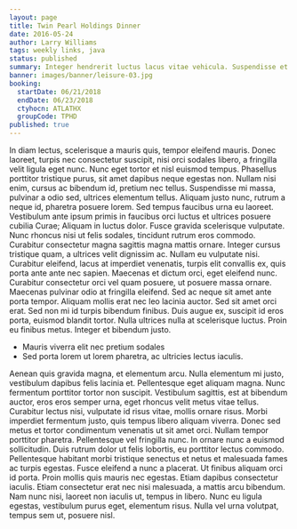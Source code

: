 ```yaml
---
layout: page
title: Twin Pearl Holdings Dinner
date: 2016-05-24
author: Larry Williams
tags: weekly links, java
status: published
summary: Integer hendrerit luctus lacus vitae vehicula. Suspendisse et.
banner: images/banner/leisure-03.jpg
booking:
  startDate: 06/21/2018
  endDate: 06/23/2018
  ctyhocn: ATLATHX
  groupCode: TPHD
published: true
---
```

In diam lectus, scelerisque a mauris quis, tempor eleifend mauris. Donec laoreet, turpis nec consectetur suscipit, nisi orci sodales libero, a fringilla velit ligula eget nunc. Nunc eget tortor et nisl euismod tempus. Phasellus porttitor tristique purus, sit amet dapibus neque egestas non. Nullam nisi enim, cursus ac bibendum id, pretium nec tellus. Suspendisse mi massa, pulvinar a odio sed, ultrices elementum tellus. Aliquam justo nunc, rutrum a neque id, pharetra posuere lorem. Sed tempus faucibus urna eu laoreet. Vestibulum ante ipsum primis in faucibus orci luctus et ultrices posuere cubilia Curae; Aliquam in luctus dolor. Fusce gravida scelerisque vulputate. Nunc rhoncus nisi ut felis sodales, tincidunt rutrum eros commodo. Curabitur consectetur magna sagittis magna mattis ornare.
Integer cursus tristique quam, a ultrices velit dignissim ac. Nullam eu vulputate nisi. Curabitur eleifend, lacus at imperdiet venenatis, turpis elit convallis ex, quis porta ante ante nec sapien. Maecenas et dictum orci, eget eleifend nunc. Curabitur consectetur orci vel quam posuere, ut posuere massa ornare. Maecenas pulvinar odio at fringilla eleifend. Sed ac neque sit amet ante porta tempor. Aliquam mollis erat nec leo lacinia auctor. Sed sit amet orci erat. Sed non mi id turpis bibendum finibus. Duis augue ex, suscipit id eros porta, euismod blandit tortor. Nulla ultrices nulla at scelerisque luctus. Proin eu finibus metus. Integer et bibendum justo.

* Mauris viverra elit nec pretium sodales
* Sed porta lorem ut lorem pharetra, ac ultricies lectus iaculis.

Aenean quis gravida magna, et elementum arcu. Nulla elementum mi justo, vestibulum dapibus felis lacinia et. Pellentesque eget aliquam magna. Nunc fermentum porttitor tortor non suscipit. Vestibulum sagittis, est at bibendum auctor, eros eros semper urna, eget rhoncus velit metus vitae tellus. Curabitur lectus nisi, vulputate id risus vitae, mollis ornare risus. Morbi imperdiet fermentum justo, quis tempus libero aliquam viverra.
Donec sed metus et tortor condimentum venenatis ut sit amet orci. Nullam tempor porttitor pharetra. Pellentesque vel fringilla nunc. In ornare nunc a euismod sollicitudin. Duis rutrum dolor ut felis lobortis, eu porttitor lectus commodo. Pellentesque habitant morbi tristique senectus et netus et malesuada fames ac turpis egestas. Fusce eleifend a nunc a placerat. Ut finibus aliquam orci id porta. Proin mollis quis mauris nec egestas. Etiam dapibus consectetur iaculis. Etiam consectetur erat nec nisi malesuada, a mattis arcu bibendum. Nam nunc nisi, laoreet non iaculis ut, tempus in libero. Nunc eu ligula egestas, vestibulum purus eget, elementum risus. Nulla vel urna volutpat, tempus sem ut, posuere nisl.
